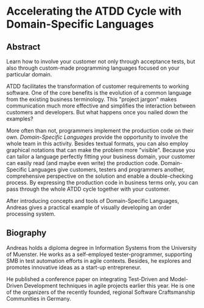 Accelerating the ATDD Cycle with Domain-Specific Languages
==========================================================
<!--
From Examples to Applications: Domain-Specific Languages
Facilitating customer communication through
Improving customer communication through Domain-Specific Languages
Flip the medal
Designing a common team domain language
-->


Abstract
--------
Learn how to involve your customer not only through acceptance tests, but also through
custom-made programming languages focused on your particular domain.

ATDD facilitates the transformation of customer requirements to working software.
One of the core benefits is the evolution of a common language from
the existing business terminology.
This "project jargon" makes communication much more effective and simplifies the interaction between
customers and developers.
But what happens once you nailed down the examples?

More often than not, programmers implement the production code on their own.
_Domain-Specific Languages_ provide the opportunity to involve the whole team in this activity.
Besides textual formats, you can also employ graphical notations that can make the problem
more "visible".
Because you can tailor a language perfectly fitting your business domain,
your customer can easily read (and maybe even write) the production code.
Domain-Specific Languages give customers, testers and programmers another, comprehensive
perspective on
the solution and enable a double-checking process.
By expressing the production code in business terms only, you can pass
through the whole ATDD cycle together with your customer.

After introducing concepts and tools of Domain-Specific Languages,
Andreas gives a practical example of visually developing an order processing system.


Biography
---------
Andreas holds a diploma degree in Information Systems from the University of Muenster.
He works as a self-employed tester-programmer, supporting SMB in test automation efforts in
agile contexts.
Besides, he explores and promotes innovative ideas as a start-up entrepreneur.

He published a conference paper on integrating Test-Driven and Model-Driven Development techniques
in agile projects earlier this year.
He is one of the organizers of the recently founded, regional Software Craftsmanship
Communities in Germany.

<!--
    self-employed tester-programmer
    diploma thesis on integrating test-driven and model-driven development
    organizing one of the recently founded Software Craftsmanship communities
    test automation
    Sajjad holds a masters degree in computer applications.
    Eveliina is passionate about the continuous learning and agile testing topics.
-->

<!--
[Remarks]
---------

Topics of interest: 
 * Requirements in Agile Projects
 * Collaboration and Building Teams 

In general we value technical and practical presentations (e.g. supported by demos)
more than theoretical ones
-->
